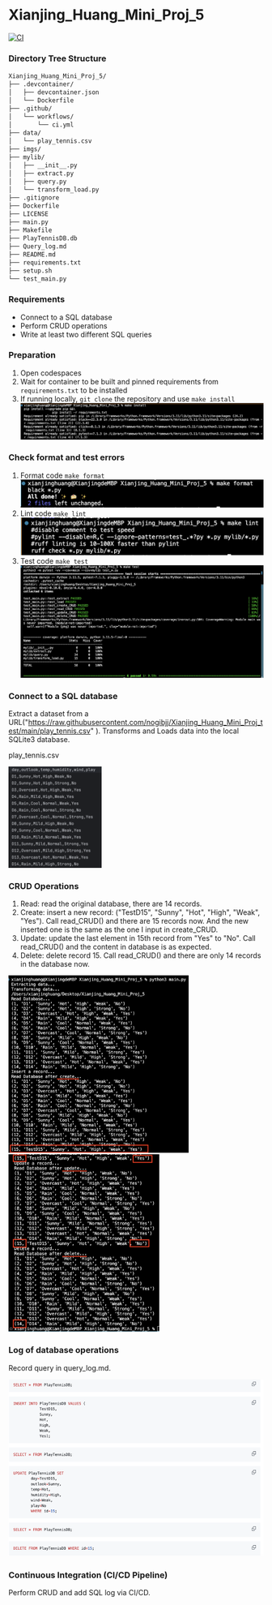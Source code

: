 # Xianjing_Huang_Mini_Proj_5
[![CI](https://github.com/nogibjj/Xianjing_Huang_Mini_Proj_5/actions/workflows/cicd.yml/badge.svg)](https://github.com/nogibjj/Xianjing_Huang_Mini_Proj_5/actions/workflows/cicd.yml)

### Directory Tree Structure
```
Xianjing_Huang_Mini_Proj_5/
├── .devcontainer/
│   ├── devcontainer.json
│   └── Dockerfile
├── .github/
│   └── workflows/
│       └── ci.yml
├── data/
│   └── play_tennis.csv
├── imgs/
├── mylib/
│   ├── __init__.py
│   ├── extract.py
│   ├── query.py
│   └── transform_load.py
├── .gitignore
├── Dockerfile
├── LICENSE
├── main.py
├── Makefile
├── PlayTennisDB.db
├── Query_log.md
├── README.md
├── requirements.txt
├── setup.sh
└── test_main.py
```

### Requirements
* Connect to a SQL database
* Perform CRUD operations
* Write at least two different SQL queries


### Preparation
1. Open codespaces
2. Wait for container to be built and pinned requirements from `requirements.txt` to be installed
3. If running locally, `git clone` the repository and use `make install`
   ![0](/imgs/000.png)

### Check format and test errors
1. Format code `make format`
   ![1](/imgs/001.png)
2. Lint code `make lint`
   ![2](/imgs/002.png)
3. Test code `make test`
   ![3](/imgs/003.png)

### Connect to a SQL database
Extract a dataset from a URL("https://raw.githubusercontent.com/nogibjj/Xianjing_Huang_Mini_Proj_test/main/play_tennis.csv"
). Transforms and Loads data into the local SQLite3 database.

play_tennis.csv

<img src="/imgs/006.png" alt="0" height="200">

### CRUD Operations
1. Read: read the original database, there are 14 records.
2. Create: insert a new record: ("TestD15", "Sunny", "Hot", "High", "Weak", "Yes"). 
Call read_CRUD() and there are 15 records now. And the new inserted one is the same as the one I input in create_CRUD.
3. Update: update the last element in 15th record from "Yes" to "No".
Call read_CRUD() and the content in database is as expected.
4. Delete: delete record 15. Call read_CRUD() and there are only 14 records in the database now.
<img src="/imgs/004.png" alt="0" height="350">
<img src="/imgs/005.png" alt="0" height="350">

### Log of database operations
Record query in query_log.md.

<img src="/imgs/007.png" alt="0" height="350">

### Continuous Integration (CI/CD Pipeline)
Perform CRUD and add SQL log via CI/CD.

